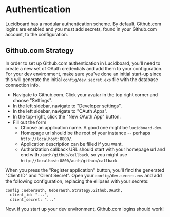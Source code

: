 # Authentication

Lucidboard has a modular authentication scheme. By default, Github.com logins
are enabled and you must add secrets, found in your Github.com account, to
the configuration.

## Github.com Strategy

In order to set up Github.com authentication in Lucidboard, you'll need to
create a new set of OAuth credentials and add them to your configuration.
For your dev environment, make sure you've done an initial start-up since
this will generate the initial `config/dev.secret.exs` file with the database
connection info.

* Navigate to Github.com. Click your avatar in the top right corner and choose
  "Settings".
* In the left sidebar, navigate to "Developer settings".
* In the left sidebar, navigate to "OAuth Apps".
* In the top-right, click the "New OAuth App" button.
* Fill out the form
  * Choose an application name. A good one might be `lucidboard-dev`.
  * Homepage url should be the root of your instance -- perhaps
    `http://localhost:8800/`.
  * Application description can be filled if you want.
  * Authorization callback URL should start with your homepage url and end with
    `/auth/github/callback`, so you might use
    `http://localhost:8800/auth/github/callback`.

When you press the "Register application" button, you'll find the generated
"Client ID" and "Client Secret". Open your `config/dev.secret.exs` and add
the following configuration, replacing the ellipses with your secrets:

    config :ueberauth, Ueberauth.Strategy.Github.OAuth,
      client_id: "...",
      client_secret: "..."

Now, if you start up your dev environment, Github.com logins should work!